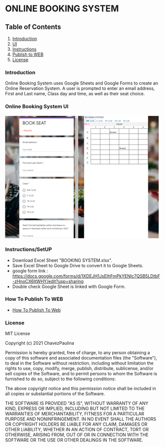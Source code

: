 # ONLINE BOOKING SYSTEM
## Table of Contents
1. [Introduction](#Introduction)
2. [UI](#Online-Booking-Systems-UI)
3. [Instructions](#Instructions)
4. [Publish to WEB](#How-To-Publish-To-WEB)
5. [License](#License)
### Introduction
Online Booking System uses Google Sheets and Google Forms to create an Online Reservation System.
A user is prompted to enter an email address, First and Last name, Class day and time, as well as their seat choice. 
### Online Booking System UI
![Website](https://github.com/ChavezPaulina/testingCap/blob/main/Visuals/Website.PNG)  

### Instructions/SetUP
* Download Excel Sheet "BOOKING SYSTEM.xlsx".
* Save Excel Sheet to Google Drive to convert it to Google Sheets.
* google form link :  https://docs.google.com/forms/d/1XDEJH1JsEIhFmPkYENIc7QSB5LDtbF-zHnoCX6ItWHY/edit?usp=sharing
* Double check Google Sheet is linked with Google Form.
### How To Publish To WEB
- [How To Publish To Web](HowToPublishToWeb/)

### License

MIT License

Copyright (c) 2021 ChavezPaulina

Permission is hereby granted, free of charge, to any person obtaining a copy of this software and associated documentation files (the "Software"), to deal in the Software without restriction, including without limitation the rights to use, copy, modify, merge, publish, distribute, sublicense, and/or sell copies of the Software, and to permit persons to whom the Software is furnished to do so, subject to the following conditions:

The above copyright notice and this permission notice shall be included in all copies or substantial portions of the Software.

THE SOFTWARE IS PROVIDED "AS IS", WITHOUT WARRANTY OF ANY KIND, EXPRESS OR IMPLIED, INCLUDING BUT NOT LIMITED TO THE WARRANTIES OF MERCHANTABILITY, FITNESS FOR A PARTICULAR PURPOSE AND NONINFRINGEMENT. IN NO EVENT SHALL THE AUTHORS OR COPYRIGHT HOLDERS BE LIABLE FOR ANY CLAIM, DAMAGES OR OTHER LIABILITY, WHETHER IN AN ACTION OF CONTRACT, TORT OR OTHERWISE, ARISING FROM, OUT OF OR IN CONNECTION WITH THE SOFTWARE OR THE USE OR OTHER DEALINGS IN THE SOFTWARE.
